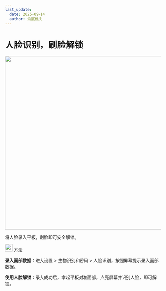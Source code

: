 ```yaml
---
last_update:
  date: 2025-09-14
  author: 油腻樵夫
---
```


# 人脸识别，刷脸解锁

<img src="https://tips-p01-drcn.dbankcdn.cn/MODEL/DOC/C00B031/resource/card/202508111clkwd/zh-cn/image/figure/10044531_f004_FaceUnlock_2D.png" width="560" height=""/>

将人脸录入平板，刷脸即可安全解锁。

<img src="https://tips-p01-drcn.dbankcdn.cn/MODEL/EMUI/C00B030/resource/card/202503041becsx/zh-cn/image/common/buttons/fig_method.png" width="24" height="24"/> 方法

**录入面部数据**：进入设置 > 生物识别和密码 > 人脸识别，按照屏幕提示录入面部数据。

**使用人脸解锁**：录入成功后，拿起平板对准面部，点亮屏幕并识别人脸，即可解锁。

